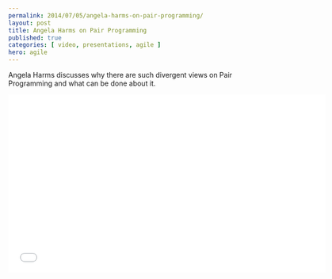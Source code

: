 ```yaml
---
permalink: 2014/07/05/angela-harms-on-pair-programming/
layout: post
title: Angela Harms on Pair Programming
published: true
categories: [ video, presentations, agile ]
hero: agile
---
```


Angela Harms discusses why there are such divergent views on Pair Programming 
and what can be done about it.

<iframe width="640" height="360" src="//www.youtube.com/embed/OQXEzwXtzJ8?feature=player_detailpage" frameborder="0" allowfullscreen></iframe>

